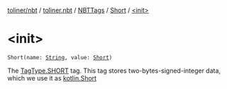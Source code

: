 [toliner/nbt](../../../index.md) / [toliner.nbt](../../index.md) / [NBTTags](../index.md) / [Short](index.md) / [&lt;init&gt;](./-init-.md)

# &lt;init&gt;

`Short(name: `[`String`](https://kotlinlang.org/api/latest/jvm/stdlib/kotlin/-string/index.html)`, value: `[`Short`](https://kotlinlang.org/api/latest/jvm/stdlib/kotlin/-short/index.html)`)`

The [TagType.SHORT](../../-tag-type/-s-h-o-r-t.md) tag.
This tag stores two-bytes-signed-integer data, which we use it as [kotlin.Short](https://kotlinlang.org/api/latest/jvm/stdlib/kotlin/-short/index.html)

